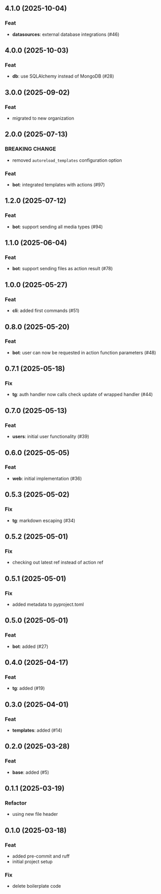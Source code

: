## 4.1.0 (2025-10-04)

### Feat

- **datasources**: external database integrations (#46)

## 4.0.0 (2025-10-03)

### Feat

- **db**: use SQLAlchemy instead of MongoDB (#28)

## 3.0.0 (2025-09-02)

### Feat

- migrated to new organization

## 2.0.0 (2025-07-13)

### BREAKING CHANGE

- removed `autoreload_templates` configuration option

### Feat

- **bot**: integrated templates with actions (#97)

## 1.2.0 (2025-07-12)

### Feat

- **bot**: support sending all media types (#94)

## 1.1.0 (2025-06-04)

### Feat

- **bot**: support sending files as action result (#78)

## 1.0.0 (2025-05-27)

### Feat

- **cli**: added first commands (#51)

## 0.8.0 (2025-05-20)

### Feat

- **bot**: user can now be requested in action function parameters (#48)

## 0.7.1 (2025-05-18)

### Fix

- **tg**: auth handler now calls check update of wrapped handler (#44)

## 0.7.0 (2025-05-13)

### Feat

- **users**: initial user functionality (#39)

## 0.6.0 (2025-05-05)

### Feat

- **web**: initial implementation (#36)

## 0.5.3 (2025-05-02)

### Fix

- **tg**: markdown escaping (#34)

## 0.5.2 (2025-05-01)

### Fix

- checking out latest ref instead of action ref

## 0.5.1 (2025-05-01)

### Fix

- added metadata to pyproject.toml

## 0.5.0 (2025-05-01)

### Feat

- **bot**: added (#27)

## 0.4.0 (2025-04-17)

### Feat

- **tg**: added (#19)

## 0.3.0 (2025-04-01)

### Feat

- **templates**: added (#14)

## 0.2.0 (2025-03-28)

### Feat

- **base**: added (#5)

## 0.1.1 (2025-03-19)

### Refactor

- using new file header

## 0.1.0 (2025-03-18)

### Feat

- added pre-commit and ruff
- initial project setup

### Fix

- delete boilerplate code
